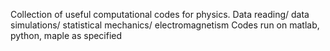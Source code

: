 Collection of useful computational codes for physics.
Data reading/ data simulations/ statistical mechanics/ electromagnetism
Codes run on matlab, python, maple as specified

